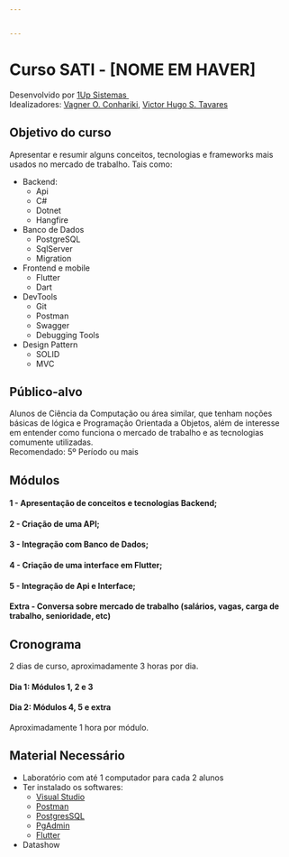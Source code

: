 ```yaml
---


---
```


<h1 id="curso-sati---nome-em-haver">Curso SATI - [NOME EM HAVER]</h1>
<p>Desenvolvido por <a href="https://umupsistemas.com.br">1Up Sistemas </a> &nbsp;<br>
Idealizadores: <a href="https://www.linkedin.com/in/vagner-conhariki/">Vagner O. Conhariki</a>, <a href="https://www.linkedin.com/in/victor-hugo-soares-tavares-642255160/">Victor Hugo S. Tavares </a></p>
<h2 id="objetivo-do-curso">Objetivo do curso</h2>
<p>Apresentar e resumir alguns conceitos, tecnologias e frameworks mais usados no mercado de trabalho. Tais como:</p>
<ul>
<li>Backend:
<ul>
<li>Api</li>
<li>C#</li>
<li>Dotnet</li>
<li>Hangfire</li>
</ul>
</li>
<li>Banco de Dados
<ul>
<li>PostgreSQL</li>
<li>SqlServer</li>
<li>Migration</li>
</ul>
</li>
<li>Frontend e mobile
<ul>
<li>Flutter</li>
<li>Dart</li>
</ul>
</li>
<li>DevTools
<ul>
<li>Git</li>
<li>Postman</li>
<li>Swagger</li>
<li>Debugging Tools</li>
</ul>
</li>
<li>Design Pattern
<ul>
<li>SOLID</li>
<li>MVC</li>
</ul>
</li>
</ul>
<h2 id="público-alvo">Público-alvo</h2>
<p>Alunos de Ciência da Computação ou área similar, que tenham noções básicas de lógica e Programação Orientada a Objetos, além de interesse em entender como funciona o mercado de trabalho e as tecnologias comumente utilizadas.<br>
Recomendado: 5º Período ou mais</p>
<h2 id="módulos">Módulos</h2>
<h4 id="apresentação-de-conceitos-e-tecnologias-backend">1 - Apresentação de conceitos e tecnologias Backend;</h4>
<h4 id="criação-de-uma-api">2 - Criação de uma API;</h4>
<h4 id="integração-com-banco-de-dados">3 - Integração com Banco de Dados;</h4>
<h4 id="criação-de-uma-interface-em-flutter">4 - Criação de uma interface em Flutter;</h4>
<h4 id="integração-de-api-e-interface">5 - Integração de Api e Interface;</h4>
<h4 id="extra---conversa-sobre-mercado-de-trabalho-salários-vagas-carga-de-trabalho-senioridade-etc">Extra - Conversa sobre mercado de trabalho (salários, vagas, carga de trabalho, senioridade, etc)</h4>
<h2 id="cronograma">Cronograma</h2>
<p>2 dias de curso, aproximadamente 3 horas por dia.</p>
<h4 id="dia-1-módulos-1-2-e-3">Dia 1: Módulos 1, 2 e 3</h4>
<h4 id="dia-2-módulos-4-5-e-extra">Dia 2: Módulos 4, 5 e extra</h4>
<p>Aproximadamente 1 hora por módulo.</p>
<h2 id="material-necessário">Material Necessário</h2>
<ul>
<li>Laboratório com até 1 computador para cada 2 alunos</li>
<li>Ter instalado os softwares:
<ul>
<li><a href="https://visualstudio.microsoft.com/pt-br/vs/community/">Visual Studio</a></li>
<li><a href="https://www.postman.com/">Postman</a></li>
<li><a href="https://www.postgresql.org/">PostgresSQL</a></li>
<li><a href="https://www.pgadmin.org/">PgAdmin</a></li>
<li><a href="https://docs.flutter.dev/get-started/install">Flutter</a></li>
</ul>
</li>
<li>Datashow</li>
</ul>

